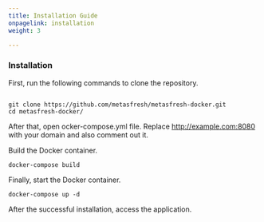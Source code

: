 ```yaml
---
title: Installation Guide
onpagelink: installation
weight: 3

---
```


### **Installation**

First, run the following commands to clone the repository.

 ```

git clone https://github.com/metasfresh/metasfresh-docker.git
cd metasfresh-docker/

```

After that, open ocker-compose.yml file. Replace http://example.com:8080 with your domain and also comment out it.

Build the Docker container.

 ```
docker-compose build
```

Finally, start the Docker container.

 ```
docker-compose up -d
```

After the successful installation, access the application.

